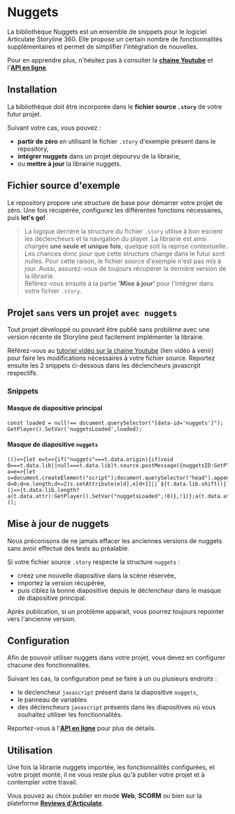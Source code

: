 # Nuggets

La bibliothèque Nuggets est un ensemble de snippets pour le logiciel Articulate Storyline 360.
Elle propose un certain nombre de fonctionnalités supplémentaires et permet de simplifier l'intégration de nouvelles. 

Pour en apprendre plus, n'hésitez pas à consulter la **[chaine Youtube](http://www.youtube.com/@nuggets.cooking5653)** et l'**[API en ligne](https://nuggets.cooking/)**. 

## Installation

La bibliothèque doit être incorporée dans le **fichier source `.story`** de votre futur projet. 

Suivant votre cas, vous pouvez :
- **partir de zéro** en utilisant le fichier `.story` d'exemple présent dans le repository,
- **intégrer nuggets** dans un projet dépourvu de la librairie, 
- ou **mettre à jour** la librairie nuggets.

## Fichier source d'exemple

Le repository propore une structure de base pour démarrer votre projet de zéro.
Une fois récupérée, configurez les différentes fonctions nécessaires, puis **let's go!**

> La logique derrière la structure du fichier `.story` utilise à bon escient les déclencheurs et la navigation du player.
> La librairie est ainsi chargée **une seule et unique fois**, quelque soit la reprise contextuelle.
> Les chances donc pour que cette structure change dans le futur sont nulles.
> Pour cette raison, le fichier source d'exemple n'est pas mis à jour.
> Aussi, assurez-vous de toujours récupérer la dernière version de la librairie.<br>
> Référez-vous ensuite à la partie **'Mise à jour'** pour l'intégrer dans votre fichier `.story`.

## Projet `sans` vers un projet `avec nuggets`

Tout projet développé ou pouvant être publié sans problème avec une version récente de Storyline peut facilement implémenter la librairie.

Référez-vous au [tutoriel vidéo sur la chaine Youtube](http://www.youtube.com/@nuggets.cooking5653) (lien vidéo à venir) pour faire les modifications nécessaires à votre fichier source.
Reportez ensuite les 2 snippets ci-dessous dans les déclencheurs javascript respectifs.

### Snippets

#### Masque de diapositive principal
```
const loaded = null!== document.querySelector("[data-id='nuggets']");
GetPlayer().SetVar('nuggetsLoaded',loaded);

```
#### Masque de diapositive `nuggets`
```
(()=>{let e=t=>{if("nuggets"===t.data.origin){if(void 0===t.data.lib||null===t.data.lib)t.source.postMessage({nuggetsID:GetPlayer().GetVar("nuggetsID"),courseID:GetPlayer().GetVar("Project.ActivityId")},"*");else{window.removeEventListener("message",e,!1);let a=e=>{let s=document.createElement("script");document.querySelector("head").appendChild(s);for(let d=0;d<e.length;d+=2)s.setAttribute(e[d],e[d+1]||`${t.data.lib.shift()}`);s.addEventListener("load",()=>{t.data.lib.length?a(t.data.attr):GetPlayer().SetVar("nuggetsLoaded",!0)},!1)};a(t.data.attr)}}};window.addEventListener("message",e,!1)})();
```

## Mise à jour de nuggets

Nous préconisons de ne jamais effacer les anciennes versions de nuggets sans avoir effectué des tests au préalable.

Si votre fichier source `.story` respecte la structure `nuggets` :
- créez une nouvelle diapositive dans la scène réservée,
- importez la version récupérée,
- puis ciblez la bonne diapositive depuis le déclencheur dans le masque de diapositive principal.

Après publication, si un problème apparait, vous pourrez toujours repointer vers l'ancienne version.

## Configuration

Afin de pouvoir utiliser nuggets dans votre projet, vous devez en configurer chacune des fonctionnalités.

Suivant les cas, la configuration peut se faire à un ou plusieurs endroits :
- le déclencheur `javascript` présent dans la diapositive `nuggets`,
- le panneau de variables
- des déclencheurs `javascript` présents dans les diapositives où vous souhaitez utiliser les fonctionnalités.

Reportez-vous à l'**[API en ligne](https://nuggets.cooking/)** pour plus de détails.

## Utilisation
Une fois la librairie nuggets importée, les fonctionnalités configurées, et votre projet monté, il ne vous reste plus qu'à publier votre projet et à contempler votre travail.

Vous pouvez au choix publier en mode **Web**, **SCORM** ou bien sur la plateforme **[Reviews d'Articulate](https://360.articulate.com/review/)**.
